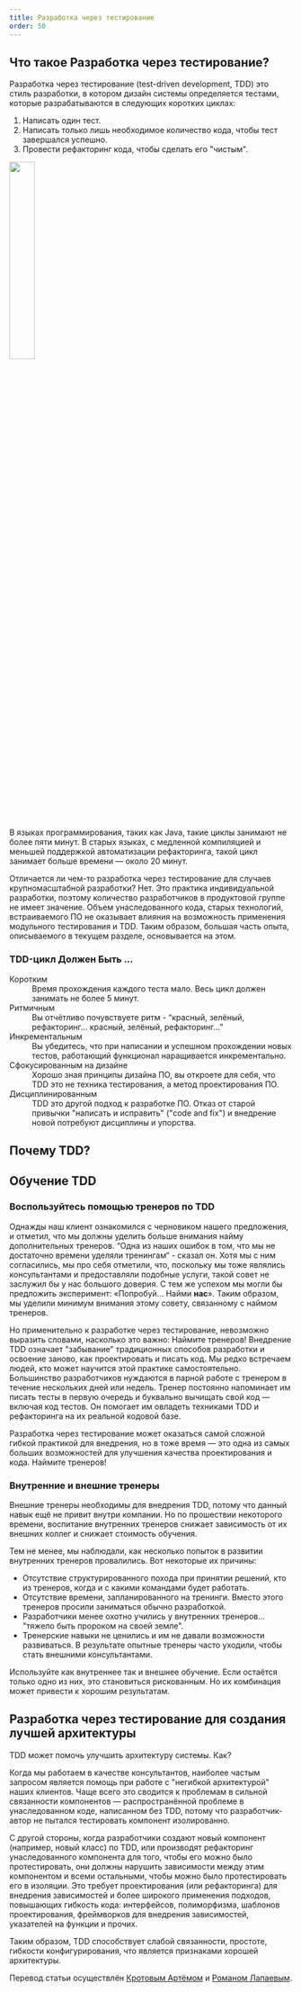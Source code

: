 ```yaml
---
title: Разработка через тестирование
order: 50
---
```


## Что такое Разработка через тестирование?

Разработка через тестирование (test-driven development, TDD) это стиль разработки, в котором дизайн системы определяется тестами, которые разрабатываются в следующих коротких циклах:

1. Написать один тест.
2. Написать только лишь необходимое количество кода, чтобы тест завершался успешно.
3. Провести рефакторинг кода, чтобы сделать его "чистым".

<img src="/img/technical-excellence/tdd.png" width="30%">

В языках программирования, таких как Java, такие циклы занимают не более пяти минут. В старых языках, с медленной компиляцией и меньшей поддержкой автоматизации рефакторинга, такой цикл занимает больше времени — около 20 минут.

Отличается ли чем-то разработка через тестирование для случаев крупномасштабной разработки? Нет. Это практика индивидуальной разработки, поэтому количество разработчиков в продуктовой группе не имеет значение.
Объем унаследованного кода, старых технологий, встраиваемого ПО не оказывает влияния на возможность применения модульного тестирования и TDD. Таким образом, большая часть опыта, описываемого в текущем разделе, основывается на этом.

### TDD-цикл Должен Быть ...

<dl>
<dt>Коротким</dt>
<dd>Время прохождения каждого теста мало. Весь цикл должен занимать не более 5 минут.</dd>

<dt>Ритмичным</dt>
<dd>Вы отчётливо почувствуете ритм - “красный, зелёный, рефакторинг... красный, зелёный, рефакторинг...”</dd>

<dt>Инкрементальным</dt>
<dd>Вы убедитесь, что при написании и успешном прохождении новых тестов, работающий функционал наращивается инкрементально.</dd>

<dt>Сфокусированным на дизайне</dt>
<dd>Хорошо зная принципы дизайна ПО, вы откроете для себя, что TDD это не техника тестирования, а метод проектирования ПО.</dd>

<dt>Дисциплинированным</dt>
<dd>TDD это другой подход к разработке ПО. Отказ от старой привычки "написать и исправить" ("code and fix") и внедрение новой потребуют дисциплины и упорства.</dd>
</dl>

## Почему TDD?


## Обучение TDD

### Воспользуйтесь помощью тренеров по TDD

Однажды наш клиент ознакомился с черновиком нашего предложения, и отметил, что мы должны уделить больше внимания найму дополнительных тренеров. “Одна из наших ошибок в том, что мы не достаточно времени уделяли тренингам“ - сказал он. Хотя мы с ним согласились, мы про себя отметили, что, поскольку мы тоже являлись консультантами и предоставляли подобные услуги, такой совет не заслужил бы у нас большого доверия. С тем же успехом мы могли бы предложить эксперимент: «Попробуй... Найми **нас**». Таким образом, мы уделили минимум внимания этому совету, связанному с наймом тренеров.

Но применительно к разработке через тестирование, невозможно выразить словами, насколько это важно: Наймите тренеров! Внедрение TDD означает "забывание" традиционных способов разработки и освоение заново, как проектировать и писать код. Мы редко встречаем людей, кто может научится этой практике самостоятельно. Большинство разработчиков нуждаются в парной работе с тренером в течение нескольких дней или недель. Тренер постоянно напоминает им писать тесты в первую очередь и буквально вычищать свой код — включая код тестов. Он помогает им овладеть техниками TDD и рефакторинга на их реальной кодовой базе.   

Разработка через тестирование может оказаться самой сложной гибкой практикой для внедрения, но в тоже время — это одна из самых больших возможностей для улучшения качества проектирования и кода. Наймите тренеров!

### Внутренние и внешние тренеры

Внешние тренеры необходимы для внедрения TDD, потому что данный навык ещё не привит внутри компании. Но по прошествии некоторого времени, воспитание внутренних тренеров снижает зависимость от их внешних коллег и снижает стоимость обучения.

Тем не менее, мы наблюдали, как несколько попыток в развитии внутренних тренеров провалились. Вот некоторые их причины:

* Отсутствие структурированного похода при принятии решений, кто из тренеров, когда и с какими командами будет работать.
* Отсутствие времени, запланированного на тренинги. Вместо этого тренеров просили заниматься обычно разработкой.
* Разработчики менее охотно учились у внутренних тренеров... "тяжело быть пророком на своей земле".
* Тренерские навыки не ценились и им не давали возможности развиваться. В результате опытные тренеры часто уходили, чтобы стать внешними консультантами.

Используйте как внутреннее так и внешнее обучение. Если остаётся только одно из них, это становиться рискованным. Но их комбинация может привести к хорошим результатам.

## Разработка через тестирование для создания лучшей архитектуры

TDD может помочь улучшить архитектуру системы. Как?

Когда мы работаем в качестве консультантов, наиболее частым запросом является помощь при работе с "негибкой архитектурой" наших клиентов. Чаще всего это сводится к проблемам в сильной связанности компонентов — распространённой проблеме в унаследованном коде, написанном без TDD, потому что разработчик-автор не пытался тестировать компонент изолированно.

С другой стороны, когда разработчики создают новый компонент (например, новый класс) по TDD, или производят рефакторинг унаследованного компонента для того, чтобы его можно было протестировать, они должны нарушить зависимости между этим компонентом и всеми остальными, чтобы можно было протестировать его в изоляции. Это требует проектирования (или рефакторинга) для внедрения зависимостей и более широкого применения подходов, повышающих гибкость кода: интерфейсов, полиморфизма, шаблонов проектирования, фреймворков для внедрения зависимостей, указателей на функции и прочих.

Таким образом, TDD способствует слабой связанности, простоте, гибкости конфигурирования, что является признаками хорошей архитектуры.

Перевод статьи осуществлён [Кротовым Артёмом](https://www.facebook.com/artem.v.krotov) и [Романом Лапаевым](https://www.linkedin.com/in/romanlapaev).
